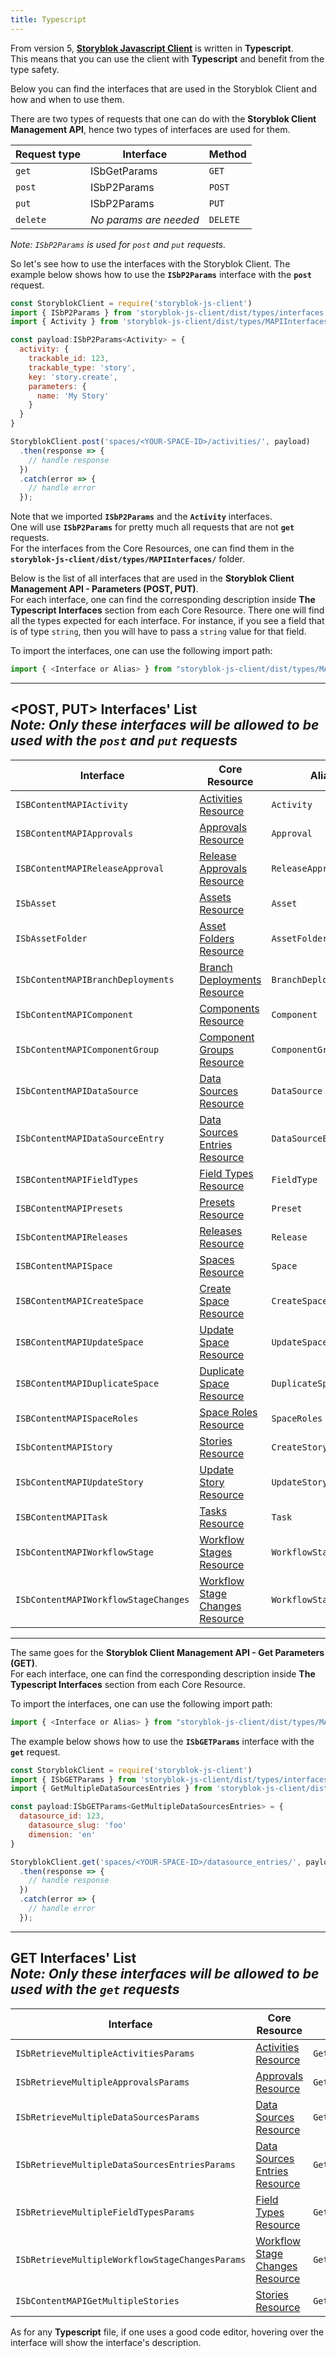 ```yaml
---
title: Typescript
---
```


From version 5, <strong>[Storyblok Javascript Client](https://github.com/storyblok/storyblok-js-client)</strong> is written in <strong>Typescript</strong>. <br />
This means that you can use the client with <strong>Typescript</strong> and benefit from the type safety. <br />

Below you can find the interfaces that are used in the Storyblok Client and how and when to use them.

There are two types of requests that one can do with the <strong>Storyblok Client Management API</strong>, hence two types of interfaces are used for them.

| Request type     | Interface          | Method |
|---------------------|----------------------|--|
| `get` | ISbGetParams | `GET` |
| `post` | ISbP2Params | `POST` |
| `put` | ISbP2Params | `PUT` |
| `delete` | *No params are needed* | `DELETE` |

*Note: `ISbP2Params` is used for `post` and `put` requests.*

So let's see how to use the interfaces with the Storyblok Client. The example below shows how to use the <strong>`ISbP2Params`</strong> interface with the <strong>`post`</strong> request.

```javascript
const StoryblokClient = require('storyblok-js-client')
import { ISbP2Params } from 'storyblok-js-client/dist/types/interfaces'
import { Activity } from 'storyblok-js-client/dist/types/MAPIInterfaces/MAPIActivities'

const payload:ISbP2Params<Activity> = {
  activity: {
    trackable_id: 123,
    trackable_type: 'story',
    key: 'story.create',
    parameters: {
      name: 'My Story'
    }
  }
}

StoryblokClient.post('spaces/<YOUR-SPACE-ID>/activities/', payload)
  .then(response => {
    // handle response
  })
  .catch(error => {
    // handle error
  });

```

Note that we imported <strong>`ISbP2Params`</strong> and the <strong>`Activity`</strong> interfaces. <br />
One will use <strong>`ISbP2Params`</strong> for pretty much all requests that are not <strong>`get`</strong> requests. <br />
For the interfaces from the Core Resources, one can find them in the <strong>`storyblok-js-client/dist/types/MAPIInterfaces/`</strong> folder.

Below is the list of all interfaces that are used in the <strong>Storyblok Client Management API - Parameters (POST, PUT)</strong>.  <br />
For each interface, one can find the corresponding description inside <strong>The Typescript Interfaces</strong> section from each Core Resource.
There one will find all the types expected for each interface. For instance, if you see a field that is of type `string`, then you will have to pass a `string` value for that field.

To import the interfaces, one can use the following import path: <br />
```javascript
import { <Interface or Alias> } from "storyblok-js-client/dist/types/MAPIInterfaces/<Import Path>"
```

---

<strong><POST, PUT></strong> Interfaces' List<br />
*Note: <strong>Only</strong> these interfaces will be allowed to be used with the <strong>`post`</strong> and <strong>`put`</strong> requests*
---

| Interface     | Core Resource          | Alias | Import Path |
|---------------------|----------------------|---------|--------|
| `ISBContentMAPIActivity` | [Activities Resource](#core-resources/activities/activities) | `Activity` | `MAPIActivities` |
| `ISBContentMAPIApprovals` | [Approvals Resource](#core-resources/approvals/approvals) | `Approval` | `MAPIApprovals` |
| `ISBContentMAPIReleaseApproval` | [Release Approvals Resource](#core-resources/approvals/create-release-approval) | `ReleaseApproval` | `MAPIApprovals` |
| `ISbAsset` | [Assets Resource](#core-resources/assets/assets) | `Asset` | `MAPIAssets` |
| `ISbAssetFolder` | [Asset Folders Resource](#core-resources/asset-folders/asset-folders) | `AssetFolder` | `MAPIAssets` |
| `ISbContentMAPIBranchDeployments` | [Branch Deployments Resource](#core-resources/deployments/intro) | `BranchDeployment` | `MAPIBranchDeployments` |
| `ISbContentMAPIComponent` | [Components Resource](#core-resources/components/components) | `Component` | `MAPIComponents` |
| `ISbContentMAPIComponentGroup` | [Component Groups Resource](#core-resources/component-groups/component-groups) | `ComponentGroup` | `MAPIComponents` |
| `ISbContentMAPIDataSource` | [Data Sources Resource](#core-resources/datasources/datasources) | `DataSource` | `MAPIDataSources` |
| `ISbContentMAPIDataSourceEntry` | [Data Sources Entries Resource](#core-resources/datasource-entries/datasource-entries) | `DataSourceEntry` | `MAPIDataSources` |
| `ISBContentMAPIFieldTypes` | [Field Types Resource](#core-resources/field-types/field-types) | `FieldType` | `MAPIFieldTypes` |
| `ISBContentMAPIPresets` | [Presets Resource](#core-resources/presets/presets) | `Preset` | `MAPIPresets` |
| `ISbContentMAPIReleases` | [Releases Resource](#core-resources/releases/intro) | `Release` | `MAPIReleases` |
| `ISBContentMAPISpace` | [Spaces Resource](#core-resources/spaces/spaces) | `Space` | `MAPISpaces` |
| `ISBContentMAPICreateSpace` | [Create Space Resource](#core-resources/spaces/create-space) | `CreateSpace` | `MAPISpaces` |
| `ISBContentMAPIUpdateSpace` | [Update Space Resource](#core-resources/spaces/update-space) | `UpdateSpace` | `MAPISpaces` |
| `ISBContentMAPIDuplicateSpace` | [Duplicate Space Resource](#core-resources/spaces/duplicate-space) | `DuplicateSpace` | `MAPISpaces` |
| `ISBContentMAPISpaceRoles` | [Space Roles Resource](#core-resources/space-roles/space-roles) | `SpaceRoles` | `MAPISpacesRoles` |
| `ISbContentMAPIStory` | [Stories Resource](#core-resources/stories/stories) | `CreateStory` | `MAPIStories` |
| `ISbContentMAPIUpdateStory` | [Update Story Resource](#core-resources/stories/update-story) | `UpdateStory` | `MAPIStories` |
| `ISBContentMAPITask` | [Tasks Resource](#core-resources/tasks/tasks) | `Task` | `MAPITasks` |
| `ISbContentMAPIWorkflowStage` | [Workflow Stages Resource](#core-resources/workflow-stages/intro) | `WorkflowStage` | `MAPIWorkflowStages` |
| `ISbContentMAPIWorkflowStageChanges` | [Workflow Stage Changes Resource](#core-resources/workflow-stage-changes/intro) | `WorkflowStageChanges` | `MAPIWorkflowStages` |

---

The same goes for the <strong>Storyblok Client Management API - Get Parameters (GET)</strong>. <br />
For each interface, one can find the corresponding description inside <strong>The Typescript Interfaces</strong> section from each Core Resource.

To import the interfaces, one can use the following import path: <br />
```javascript
import { <Interface or Alias> } from "storyblok-js-client/dist/types/MAPIInterfaces/<Import Path>"
```

The example below shows how to use the <strong>`ISbGETParams`</strong> interface with the <strong>`get`</strong> request.

```javascript
const StoryblokClient = require('storyblok-js-client')
import { ISbGETParams } from 'storyblok-js-client/dist/types/interfaces'
import { GetMultipleDataSourcesEntries } from 'storyblok-js-client/dist/types/MAPIInterfaces/MAPIDataSources'

const payload:ISbGETParams<GetMultipleDataSourcesEntries> = {
  datasource_id: 123,
	datasource_slug: 'foo'
	dimension: 'en'
}

StoryblokClient.get('spaces/<YOUR-SPACE-ID>/datasource_entries/', payload)
  .then(response => {
    // handle response
  })
  .catch(error => {
    // handle error
  });

```

---
<strong>GET</strong> Interfaces' List<br />
*Note: <strong>Only</strong> these interfaces will be allowed to be used with the <strong>`get`</strong> requests*
---

| Interface     | Core Resource          | Alias | Import Path |
|---------------------|----------------------|---------|--------|
| `ISbRetrieveMultipleActivitiesParams` | [Activities Resource](#core-resources/activities/activities) | `GetActivities` | `MAPIActivities` |
| `ISbRetrieveMultipleApprovalsParams` | [Approvals Resource](#core-resources/approvals/approvals) | `GetMultipleApprovals` | `MAPIApprovals` |
| `ISbRetrieveMultipleDataSourcesParams` | [Data Sources Resource](#core-resources/datasources/retrieve-multiple-datasources) | `GetMultipleDataSources` | `MAPIDataSources` |
| `ISbRetrieveMultipleDataSourcesEntriesParams` | [Data Sources Entries Resource](#core-resources/datasource-entries/retrieve-multiple-datasource-entries) | `GetMultipleDataSourceEntries` | `MAPIDataSources` |
| `ISbRetrieveMultipleFieldTypesParams` | [Field Types Resource](#core-resources/field-types/field-types) | `GetMultipleFieldTypes` | `MAPIFieldTypes` |
| `ISbRetrieveMultipleWorkflowStageChangesParams` | [Workflow Stage Changes Resource](#core-resources/workflow-stage-changes/intro) | `GetMultipleWorkflowStageChanges` | `MAPIWorkflowStages` |
| `ISbContentMAPIGetMultipleStories` | [Stories Resource](#core-resources/stories/retrieve-multiple-stories) | `GetMultipleStories` | `MAPIStories` |

As for any <strong>Typescript</strong> file, if one uses a good code editor, hovering over the interface will show the interface's description.

